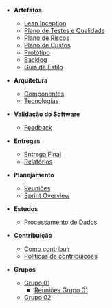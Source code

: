 * **Artefatos**
	* [Lean Inception](reunioes/lean.md)
	* [Plano de Testes e Qualidade](grupos/grupo_01/plano_de_teste_e_qualidade.md)
	* [Plano de Riscos](sprint/plano_gerenciamento_riscos.md)
	* [Plano de Custos](artefatos/plano_de_gerenciamento_de_custos.md)
	* [Protótipo](prototipo/prototipo.md)
	* [Backlog](backlog/backlog.md)
	* [Guia de Estilo](style/style-guide.md)

* **Arquitetura**
	* [Componentes](microservice/microservice.md)
	* [Tecnologias](arquitetura/arquetura.md)

* **Validação do Software**
	* [Feedback](feedback/feedback.md)

* **Entregas**
	* [Entrega Final](relatorio/final.md)
	* [Relatórios](relatorio/relatorios.md)

* **Planejamento**
	* [Reuniões](reunioes/reunioes.md)
	* [Sprint Overview](desenvolvimento/sprints.md)

* **Estudos**
	* [Processamento de Dados](estudos/dataprocess.md)

* **Contribuição**
	* [Como contribuir](guia_de_contribuicao/como_contribuir.md)
	<!-- * [Código de conduta](guia_de_contribuicao/codigo_de_conduta.md) -->
	* [Políticas de contribuições](guia_de_contribuicao/politicas_de_contribuicao_do_repositorio.md)

* **Grupos**
	* [Grupo 01](grupos/grupo_01)
		* [Reuniões Grupo 01](reunioes_grupo01/reunioes.md)
	* [Grupo 02](grupos/grupo_02)

